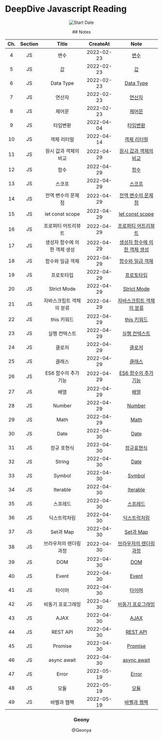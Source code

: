 # DeepDive Javascript Reading

<div align="center">
  
![Start Date](https://img.shields.io/badge/Start%20Date-2022--02--23-23d16b.svg)

</div>
<div align="center">
## Notes

| Ch. | Section |            Title             |  CreateAt  |                          Note                          |
| :-: | :-----: | :--------------------------: | :--------: | :----------------------------------------------------: |
|  4  |   JS    |             변수             | 2022-02-23 |                [변수](ch04-variable.md)                |
|  5  |   JS    |              값              | 2022-02-23 |                     [값](ch05.md)                      |
|  6  |   JS    |          Data Type           | 2022-02-23 |             [Data Type](ch06-datatype.md)              |
|  7  |   JS    |            연산자            | 2022-02-23 |               [연산자](ch07-operator.md)               |
|  8  |   JS    |            제어문            | 2022-02-23 |        [제어문](ch08-control-flow-statement.md)        |
|  9  |   JS    |           타입변환           | 2022-04-04 |            [타입변환](ch9-type-castring.md)            |
| 10  |   JS    |         객체 리터럴          | 2022-04-14 |         [객체 리터럴](ch10-object-literal.md)          |
| 11  |   JS    |    원시 값과 객체의 비교     | 2022-04-29 |   [원시 값과 객체의 비교](ch11-primitive-object.md)    |
| 12  |   JS    |             함수             | 2022-04-29 |                [함수](ch12-function.md)                |
| 13  |   JS    |            스코프            | 2022-04-29 |                [스코프](ch13-scope.md)                 |
| 14  |   JS    |      전역 변수의 문제점      | 2022-04-29 |           [전역 변수의 문제점](ch14-var.md)            |
| 15  |   JS    |       let const scope        | 2022-04-29 |       [let const scope](ch15-let-const-scope.md)       |
| 16  |   JS    |     프로퍼티 어트리뷰트      | 2022-04-29 |   [프로퍼티 어트리뷰트](ch16-property-attribute.md)    |
| 17  |   JS    | 생성자 함수에 의한 객체 생성 | 2022-04-29 | [생성자 함수에 의한 객체 생성 ](ch17-create-object.md) |
| 18  |   JS    |       함수와 일급 객체       | 2022-04-29 |   [함수와 일급 객체](ch18-function-firstclassobj.md)   |
| 19  |   JS    |          프로토타입          | 2022-04-29 |            [프로토타입](ch19-prototype.md)             |
| 20  |   JS    |         Strict Mode          | 2022-04-29 |           [Strict Mode](ch20-strict-mode.md)           |
| 21  |   JS    |   자바스크립트 객체의 분류   | 2022-04-29 |  [자바스크립트 객체의 분류](ch21-built-in-object.md)   |
| 22  |   JS    |         this 키워드          | 2022-04-29 |              [this 키워드](ch22-this.md)               |
| 23  |   JS    |        실행 컨텍스트         | 2022-04-29 |       [실행 컨텍스트](ch23-execution-context.md)       |
| 24  |   JS    |            클로저            | 2022-04-29 |               [클로저](ch24-closure.md)                |
| 25  |   JS    |            클래스            | 2022-04-29 |                [클래스](ch25-class.md)                 |
| 26  |   JS    |     ES6 함수의 추가 기능     | 2022-04-29 |      [ES6 함수의 추가 기능](ch26-es6-function.md)      |
| 27  |   JS    |             배열             | 2022-04-29 |                 [배열](ch27-array.md)                  |
| 28  |   JS    |            Number            | 2022-04-29 |                [Number](ch28-number.md)                |
| 29  |   JS    |             Math             | 2022-04-29 |                  [Math](ch29-math.md)                  |
| 30  |   JS    |             Date             | 2022-04-30 |                  [Date](ch30-date.md)                  |
| 31  |   JS    |         정규 포현식          | 2022-04-30 |              [정규표현식](ch31-regexp.md)              |
| 32  |   JS    |            String            | 2022-04-30 |                 [Date](ch32-string.md)                 |
| 33  |   JS    |            Symbol            | 2022-04-30 |                [Symbol](ch33-symbol.md)                |
| 34  |   JS    |           Iterable           | 2022-04-30 |              [Iterable](ch34-iterable.md)              |
| 35  |   JS    |           스프레드           | 2022-04-30 |               [스프레드](ch35-spread.md)               |
| 36  |   JS    |         딕스트럭처링         | 2022-04-30 |         [딕스트럭처링](ch36-destructuring.md)          |
| 37  |   JS    |          Set과 Map           | 2022-04-30 |              [Set과 Map](ch37-set-map.md)              |
| 38  |   JS    |    브라우저의 렌더링 과정    | 2022-04-30 |  [브라우저의 렌더링 과정 ](ch38-browser-rendering.md)  |
| 39  |   JS    |             DOM              | 2022-04-30 |                   [DOM](ch39-dom.md)                   |
| 40  |   JS    |            Event             | 2022-04-30 |                 [Event](ch40-event.md)                 |
| 41  |   JS    |            타이머            | 2022-04-30 |                [타이머](ch41-timer.md)                 |
| 42  |   JS    |      비동기 프로그래밍       | 2022-04-30 |       [비동기 프로그래밍](ch42-asynchronous.md)        |
| 43  |   JS    |             AJAX             | 2022-04-30 |                  [AJAX](ch43-ajax.md)                  |
| 44  |   JS    |           REST API           | 2022-04-30 |              [REST API](ch44-rest-api.md)              |
| 45  |   JS    |           Promise            | 2022-04-30 |               [Promise](ch45-promise.md)               |
| 46  |   JS    |         async await          | 2022-04-30 |           [async await](ch46-async-await.md)           |
| 47  |   JS    |            Error             | 2022-05-19 |                 [Error](ch47-error.md)                 |
| 48  |   JS    |             모듈             | 2022-05-19 |                 [모듈](ch48-module.md)                 |
| 49  |   JS    |         바벨과 웹팩          | 2022-05-19 |          [바벨과 웹팩](ch49-babel-webpack.md)          |

</div>

<div align="center">
<h3> Geony </h3>
<a here="https://github.com/geonya">@Geonya</a>
</div>
